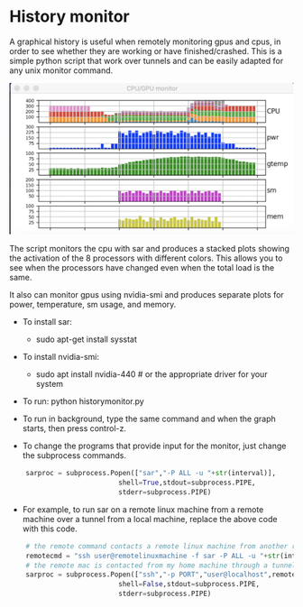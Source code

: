 # History monitor

A graphical history is useful when remotely monitoring gpus and cpus, in order to see whether they are working or have finished/crashed.  This is a simple python script that work over tunnels and can be easily adapted for any unix monitor command.

![](history2.png)

The script monitors the cpu with sar and produces a stacked plots showing the activation of the 8 processors with different colors.  This allows you to see when the processors have changed even when the total load is the same.

It also can monitor gpus using nvidia-smi and produces separate plots for power, temperature, sm usage, and memory.

- To install sar:
  - sudo apt-get install sysstat
- To install nvidia-smi:
  - sudo apt install nvidia-440       # or the appropriate driver for your system

- To run: 
    python historymonitor.py
- To run in background, type the same command and when the graph starts, then press control-z.

- To change the programs that provide input for the monitor, just change the subprocess commands.
```python
    sarproc = subprocess.Popen(["sar","-P ALL -u "+str(interval)],
                           shell=True,stdout=subprocess.PIPE,
                           stderr=subprocess.PIPE)
```
- For example, to run sar on a remote linux machine from a remote machine over a tunnel from a local machine, replace the above code with this code.
```python
    # the remote command contacts a remote linux machine from another remote machine and run sar to get the cpu activity
    remotecmd = "ssh user@remotelinuxmachine -f sar -P ALL -u "+str(interval)
    # the remote mac is contacted from my home machine through a tunnel over PORT
    sarproc = subprocess.Popen(["ssh","-p PORT","user@localhost",remotecmd],
                           shell=False,stdout=subprocess.PIPE,
                           stderr=subprocess.PIPE)
```

